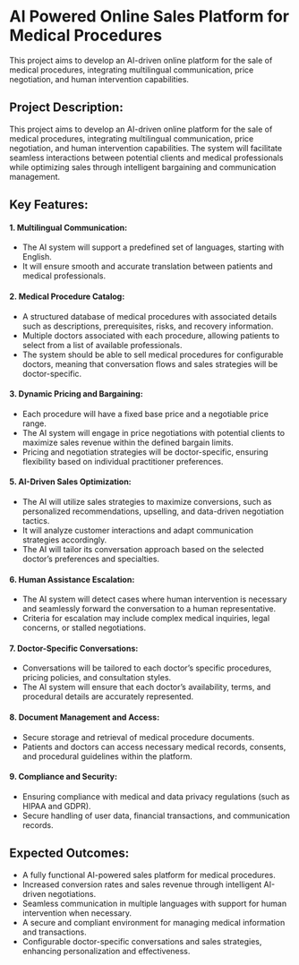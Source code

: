 # AI Powered Online Sales Platform for Medical Procedures
This project aims to develop an AI-driven online platform for the sale of medical procedures, integrating multilingual communication, price negotiation, and human intervention capabilities. <br />

## Project Description:<br />
This project aims to develop an AI-driven online platform for the sale of medical procedures, integrating multilingual communication, price negotiation, and human intervention capabilities. The system will facilitate seamless interactions between potential clients and medical professionals while optimizing sales through intelligent bargaining and communication management.<br />

## Key Features:<br />

#### 1.	Multilingual Communication:<br />
- The AI system will support a predefined set of languages, starting with English. <br />
- It will ensure smooth and accurate translation between patients and medical professionals. <br />

#### 2.	Medical Procedure Catalog: <br />
- A structured database of medical procedures with associated details such as descriptions, prerequisites, risks, and recovery information.<br />
- Multiple doctors associated with each procedure, allowing patients to select from a list of available professionals.<br />
- The system should be able to sell medical procedures for configurable doctors, meaning that conversation flows and sales strategies will be doctor-specific.<br />

#### 3.	Dynamic Pricing and Bargaining:<br />
-	Each procedure will have a fixed base price and a negotiable price range.<br />
-	The AI system will engage in price negotiations with potential clients to maximize sales revenue within the defined bargain limits.<br />
-	Pricing and negotiation strategies will be doctor-specific, ensuring flexibility based on individual practitioner preferences.<br />

#### 5.	AI-Driven Sales Optimization:<br />
-	The AI will utilize sales strategies to maximize conversions, such as personalized recommendations, upselling, and data-driven negotiation tactics.<br />
-	It will analyze customer interactions and adapt communication strategies accordingly.<br />
-	The AI will tailor its conversation approach based on the selected doctor’s preferences and specialties.<br />

#### 6.	Human Assistance Escalation:<br />
-	The AI system will detect cases where human intervention is necessary and seamlessly forward the conversation to a human representative.<br />
-	Criteria for escalation may include complex medical inquiries, legal concerns, or stalled negotiations.<br />

#### 7.	Doctor-Specific Conversations:<br />
-	Conversations will be tailored to each doctor’s specific procedures, pricing policies, and consultation styles.<br />
-	The AI system will ensure that each doctor’s availability, terms, and procedural details are accurately represented.<br />

#### 8.	Document Management and Access:<br />
-	Secure storage and retrieval of medical procedure documents.<br />
-	Patients and doctors can access necessary medical records, consents, and procedural guidelines within the platform.<br />

#### 9.	Compliance and Security:<br />
-	Ensuring compliance with medical and data privacy regulations (such as HIPAA and GDPR).<br />
-	Secure handling of user data, financial transactions, and communication records.<br />

## Expected Outcomes:<br />
-	A fully functional AI-powered sales platform for medical procedures.<br />
-	Increased conversion rates and sales revenue through intelligent AI-driven negotiations.<br />
-	Seamless communication in multiple languages with support for human intervention when necessary.<br />
-	A secure and compliant environment for managing medical information and transactions.<br />
-	Configurable doctor-specific conversations and sales strategies, enhancing personalization and effectiveness.<br />

